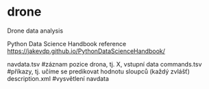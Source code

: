 # drone

Drone data analysis

Python Data Science Handbook reference
https://jakevdp.github.io/PythonDataScienceHandbook/

navdata.tsv #záznam pozice drona, tj. X, vstupní data
commands.tsv #příkazy, tj. učíme se predikovat hodnotu sloupců (každý zvlášť)
description.xml #vysvětlení navdata
